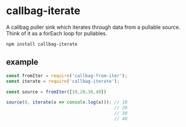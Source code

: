 # callbag-iterate

A callbag puller sink which iterates through data from a pullable source. Think of it as a forEach loop for pullables.

`npm install callbag-iterate`

## example

```js
const fromIter = require('callbag-from-iter');
const iterate = require('callbag-iterate');

const source = fromIter([10,20,30,40])

source(0, iterate(x => console.log(x))); // 10
                                         // 20
                                         // 30
                                         // 40
```
